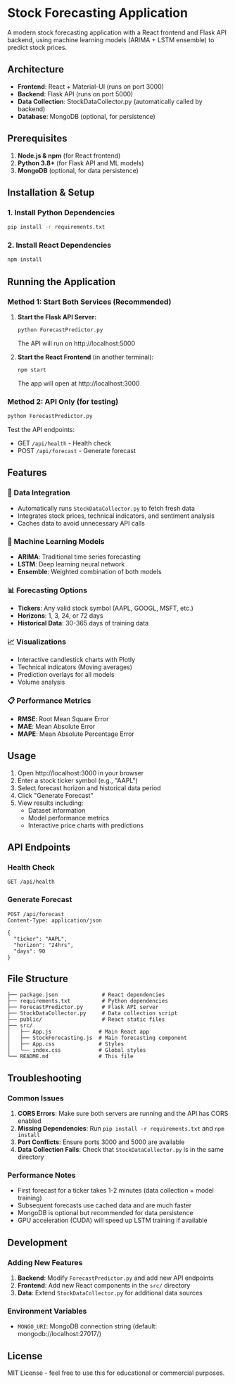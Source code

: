 # Stock Forecasting Application

A modern stock forecasting application with a React frontend and Flask API backend, using machine learning models (ARIMA + LSTM ensemble) to predict stock prices.

## Architecture

- **Frontend**: React + Material-UI (runs on port 3000)
- **Backend**: Flask API (runs on port 5000)  
- **Data Collection**: StockDataCollector.py (automatically called by backend)
- **Database**: MongoDB (optional, for persistence)

## Prerequisites

1. **Node.js & npm** (for React frontend)
2. **Python 3.8+** (for Flask API and ML models)
3. **MongoDB** (optional, for data persistence)

## Installation & Setup

### 1. Install Python Dependencies

```bash
pip install -r requirements.txt
```

### 2. Install React Dependencies

```bash
npm install
```

## Running the Application

### Method 1: Start Both Services (Recommended)

1. **Start the Flask API Server:**
   ```bash
   python ForecastPredictor.py
   ```
   The API will run on http://localhost:5000

2. **Start the React Frontend** (in another terminal):
   ```bash
   npm start
   ```
   The app will open at http://localhost:3000

### Method 2: API Only (for testing)

```bash
python ForecastPredictor.py
```

Test the API endpoints:
- GET `/api/health` - Health check
- POST `/api/forecast` - Generate forecast

## Features

### 🔄 Data Integration
- Automatically runs `StockDataCollector.py` to fetch fresh data
- Integrates stock prices, technical indicators, and sentiment analysis
- Caches data to avoid unnecessary API calls

### 🤖 Machine Learning Models
- **ARIMA**: Traditional time series forecasting
- **LSTM**: Deep learning neural network
- **Ensemble**: Weighted combination of both models

### 📊 Forecasting Options
- **Tickers**: Any valid stock symbol (AAPL, GOOGL, MSFT, etc.)
- **Horizons**: 1, 3, 24, or 72 days
- **Historical Data**: 30-365 days of training data

### 📈 Visualizations
- Interactive candlestick charts with Plotly
- Technical indicators (Moving averages)
- Prediction overlays for all models
- Volume analysis

### 📋 Performance Metrics
- **RMSE**: Root Mean Square Error
- **MAE**: Mean Absolute Error  
- **MAPE**: Mean Absolute Percentage Error

## Usage

1. Open http://localhost:3000 in your browser
2. Enter a stock ticker symbol (e.g., "AAPL")
3. Select forecast horizon and historical data period
4. Click "Generate Forecast"
5. View results including:
   - Dataset information
   - Model performance metrics
   - Interactive price charts with predictions

## API Endpoints

### Health Check
```http
GET /api/health
```

### Generate Forecast
```http
POST /api/forecast
Content-Type: application/json

{
  "ticker": "AAPL",
  "horizon": "24hrs", 
  "days": 90
}
```

## File Structure

```
├── package.json              # React dependencies
├── requirements.txt          # Python dependencies
├── ForecastPredictor.py      # Flask API server
├── StockDataCollector.py     # Data collection script
├── public/                   # React static files
├── src/
│   ├── App.js               # Main React app
│   ├── StockForecasting.js  # Main forecasting component
│   ├── App.css              # Styles
│   └── index.css            # Global styles
└── README.md                # This file
```

## Troubleshooting

### Common Issues

1. **CORS Errors**: Make sure both servers are running and the API has CORS enabled
2. **Missing Dependencies**: Run `pip install -r requirements.txt` and `npm install`
3. **Port Conflicts**: Ensure ports 3000 and 5000 are available
4. **Data Collection Fails**: Check that `StockDataCollector.py` is in the same directory

### Performance Notes

- First forecast for a ticker takes 1-2 minutes (data collection + model training)
- Subsequent forecasts use cached data and are much faster
- MongoDB is optional but recommended for data persistence
- GPU acceleration (CUDA) will speed up LSTM training if available

## Development

### Adding New Features

1. **Backend**: Modify `ForecastPredictor.py` and add new API endpoints
2. **Frontend**: Add new React components in the `src/` directory
3. **Data**: Extend `StockDataCollector.py` for additional data sources

### Environment Variables

- `MONGO_URI`: MongoDB connection string (default: mongodb://localhost:27017/)

## License

MIT License - feel free to use this for educational or commercial purposes.